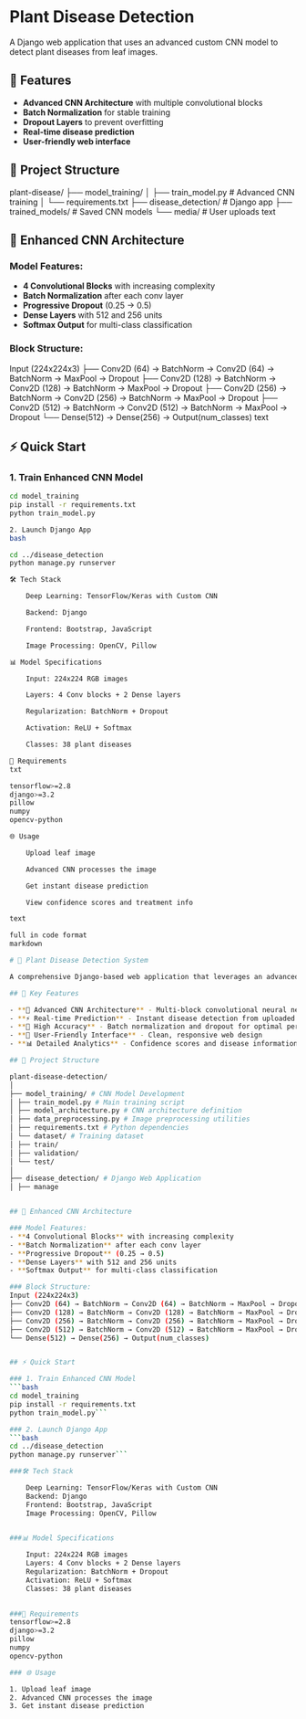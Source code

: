 # Plant Disease Detection

A Django web application that uses an advanced custom CNN model to detect plant diseases from leaf images.

## 🚀 Features

- **Advanced CNN Architecture** with multiple convolutional blocks
- **Batch Normalization** for stable training
- **Dropout Layers** to prevent overfitting
- **Real-time disease prediction**
- **User-friendly web interface**

## 📁 Project Structure

plant-disease/
├── model_training/
│ ├── train_model.py # Advanced CNN training
│ └── requirements.txt
├── disease_detection/ # Django app
├── trained_models/ # Saved CNN models
└── media/ # User uploads
text


## 🧠 Enhanced CNN Architecture

### Model Features:
- **4 Convolutional Blocks** with increasing complexity
- **Batch Normalization** after each conv layer
- **Progressive Dropout** (0.25 → 0.5)
- **Dense Layers** with 512 and 256 units
- **Softmax Output** for multi-class classification

### Block Structure:

Input (224x224x3)
├── Conv2D (64) → BatchNorm → Conv2D (64) → BatchNorm → MaxPool → Dropout
├── Conv2D (128) → BatchNorm → Conv2D (128) → BatchNorm → MaxPool → Dropout
├── Conv2D (256) → BatchNorm → Conv2D (256) → BatchNorm → MaxPool → Dropout
├── Conv2D (512) → BatchNorm → Conv2D (512) → BatchNorm → MaxPool → Dropout
└── Dense(512) → Dense(256) → Output(num_classes)
text


## ⚡ Quick Start

### 1. Train Enhanced CNN Model
```bash
cd model_training
pip install -r requirements.txt
python train_model.py

2. Launch Django App
bash

cd ../disease_detection
python manage.py runserver

🛠️ Tech Stack

    Deep Learning: TensorFlow/Keras with Custom CNN

    Backend: Django

    Frontend: Bootstrap, JavaScript

    Image Processing: OpenCV, Pillow

📊 Model Specifications

    Input: 224x224 RGB images

    Layers: 4 Conv blocks + 2 Dense layers

    Regularization: BatchNorm + Dropout

    Activation: ReLU + Softmax

    Classes: 38 plant diseases

🔧 Requirements
txt

tensorflow>=2.8
django>=3.2
pillow
numpy
opencv-python

🌐 Usage

    Upload leaf image

    Advanced CNN processes the image

    Get instant disease prediction

    View confidence scores and treatment info

text

full in code format
markdown

# 🌿 Plant Disease Detection System

A comprehensive Django-based web application that leverages an advanced custom Convolutional Neural Network (CNN) for accurate plant disease detection from leaf images.

## 🚀 Key Features

- **🧠 Advanced CNN Architecture** - Multi-block convolutional neural network
- **⚡ Real-time Prediction** - Instant disease detection from uploaded images
- **🎯 High Accuracy** - Batch normalization and dropout for optimal performance
- **📱 User-Friendly Interface** - Clean, responsive web design
- **📊 Detailed Analytics** - Confidence scores and disease information

## 📁 Project Structure

plant-disease-detection/
│
├── model_training/ # CNN Model Development
│ ├── train_model.py # Main training script
│ ├── model_architecture.py # CNN architecture definition
│ ├── data_preprocessing.py # Image preprocessing utilities
│ ├── requirements.txt # Python dependencies
│ └── dataset/ # Training dataset
│ ├── train/
│ ├── validation/
│ └── test/
│
├── disease_detection/ # Django Web Application
│ ├── manage


## 🧠 Enhanced CNN Architecture

### Model Features:
- **4 Convolutional Blocks** with increasing complexity
- **Batch Normalization** after each conv layer
- **Progressive Dropout** (0.25 → 0.5)
- **Dense Layers** with 512 and 256 units
- **Softmax Output** for multi-class classification

### Block Structure:
Input (224x224x3)
├── Conv2D (64) → BatchNorm → Conv2D (64) → BatchNorm → MaxPool → Dropout
├── Conv2D (128) → BatchNorm → Conv2D (128) → BatchNorm → MaxPool → Dropout
├── Conv2D (256) → BatchNorm → Conv2D (256) → BatchNorm → MaxPool → Dropout
├── Conv2D (512) → BatchNorm → Conv2D (512) → BatchNorm → MaxPool → Dropout
└── Dense(512) → Dense(256) → Output(num_classes)


## ⚡ Quick Start

### 1. Train Enhanced CNN Model
```bash
cd model_training
pip install -r requirements.txt
python train_model.py```

### 2. Launch Django App
```bash
cd ../disease_detection
python manage.py runserver```

###🛠️ Tech Stack 

    Deep Learning: TensorFlow/Keras with Custom CNN
    Backend: Django
    Frontend: Bootstrap, JavaScript
    Image Processing: OpenCV, Pillow
     

###📊 Model Specifications 

    Input: 224x224 RGB images
    Layers: 4 Conv blocks + 2 Dense layers
    Regularization: BatchNorm + Dropout
    Activation: ReLU + Softmax
    Classes: 38 plant diseases
     

###🔧 Requirements 
tensorflow>=2.8
django>=3.2
pillow
numpy
opencv-python

### 🌐 Usage 

1. Upload leaf image
2. Advanced CNN processes the image
3. Get instant disease prediction
     